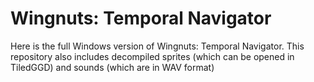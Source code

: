 # Wingnuts: Temporal Navigator

Here is the full Windows version of Wingnuts: Temporal Navigator. This repository also includes decompiled sprites (which can be opened in TiledGGD) and sounds (which are in WAV format)
